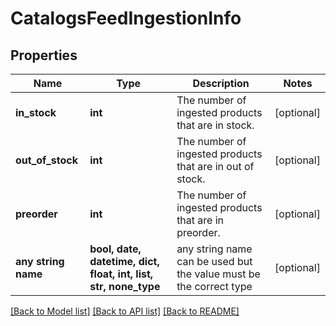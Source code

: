 # CatalogsFeedIngestionInfo


## Properties
Name | Type | Description | Notes
------------ | ------------- | ------------- | -------------
**in_stock** | **int** | The number of ingested products that are in stock. | [optional] 
**out_of_stock** | **int** | The number of ingested products that are in out of stock. | [optional] 
**preorder** | **int** | The number of ingested products that are in preorder. | [optional] 
**any string name** | **bool, date, datetime, dict, float, int, list, str, none_type** | any string name can be used but the value must be the correct type | [optional]

[[Back to Model list]](../README.md#documentation-for-models) [[Back to API list]](../README.md#documentation-for-api-endpoints) [[Back to README]](../README.md)


